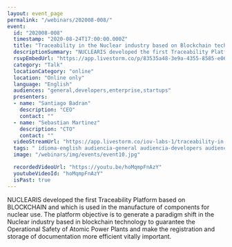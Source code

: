 ```yaml
---
layout: event_page
permalink: "/webinars/202008-008/"
event:
  id: "202008-008"
  timestamp: "2020-08-24T17:00:00.000Z"
  title: "Traceability in the Nuclear industry based on Blockchain technology"
  descriptionSummary: "NUCLEARIS developed the first Traceability Platform based on BLOCKCHAIN and which is used in the manufacture of components for nuclear use.…"
  rsvpEmbedUrl: "https://app.livestorm.co/p/83535a48-3e9a-4355-8585-e06ce85d41c2/form"
  category: "Talk"
  locationCategory: "online"
  location: "Online only"
  language: "English"
  audiences: "general,developers,enterprise,startups"
  presenters:
  - name: "Santiago Badran"
    description: "CEO"
    contact: ""
  - name: "Sebastian Martinez"
    description: "CTO"
    contact: ""
  videoStreamUrl: "https://app.livestorm.co/iov-labs-1/traceability-in-the-nuclear-industry-based-on-blockchain-technology"
  tags: " idioma-english audiencia-general audiencia-developers audiencia-enterprise audiencia-startups recent"
  image: "/webinars/img/events/event10.jpg"

  recordedVideoUrl: "https://youtu.be/hoMqmpFnAzY"
  youtubeVideoId: "hoMqmpFnAzY"
  isPast: true
---
```



NUCLEARIS developed the first  Traceability Platform based on BLOCKCHAIN ​​and which is used in the manufacture of components for nuclear use. The platform objective is  to generate a paradigm shift in the Nuclear industry based in blockchain technology to guarantee the Operational Safety of Atomic Power Plants and make the registration and storage of documentation more efficient vitally important.



